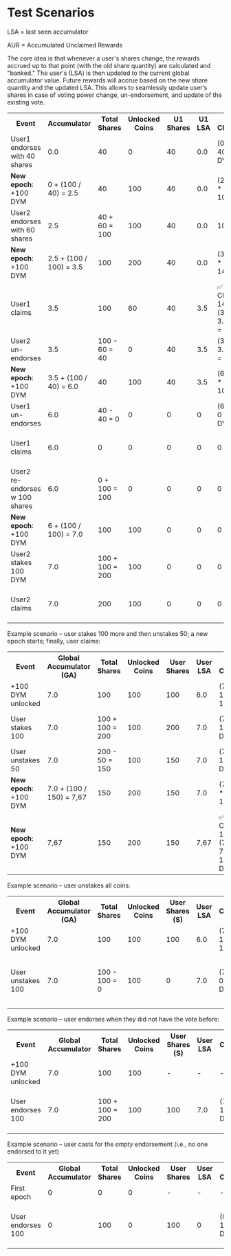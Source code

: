 # Test Scenarios

LSA = last seen accumulator

AUR = Accumulated Unclaimed Rewards

The core idea is that whenever a user's shares change, the rewards accrued up to that point (with the old share
quantity) are calculated and "banked." The user's (LSA) is then updated to the current global accumulator value. Future
rewards will accrue based on the new share quantity and the updated LSA. This allows to seamlessly update user’s shares
in case of voting power change, un-endorsement, and update of the existing vote.

<table>
  <tr>
    <th>Event</th>
    <th>Accumulator</th>
    <th>Total Shares</th>
    <th>Unlocked Coins</th>
    <th>U1 Shares</th>
    <th>U1 LSA</th>
    <th>U1 Claimable</th>
    <th>U1 AUR</th>
    <th>U2 Shares</th>
    <th>U2 LSA</th>
    <th>U2 Claimable</th>
    <th>U2 AUR</th>
  </tr>
  <tr>
    <td>User1 endorses with 40 shares</td>
    <td>0.0</td>
    <td>40</td>
    <td>0</td>
    <td>40</td>
    <td>0.0</td>
    <td>(0 - 0) * 40 = 0 DYM</td>
    <td>0</td>
    <td>-</td>
    <td>-</td>
    <td>-</td>
    <td>-</td>
  </tr>
  <tr>
    <td><b>New epoch</b>: +100 DYM</td>
    <td>0 + (100 / 40) = 2.5</td>
    <td>40</td>
    <td>100</td>
    <td>40</td>
    <td>0.0</td>
    <td>(2.5 - 0) * 40 = 100 DYM</td>
    <td>0</td>
    <td>-</td>
    <td>-</td>
    <td>-</td>
    <td>-</td>
  </tr>
  <tr>
    <td>User2 endorses with 60 shares</td>
    <td>2.5</td>
    <td>40 + 60 = 100</td>
    <td>100</td>
    <td>40</td>
    <td>0.0</td>
    <td>100 DYM</td>
    <td>0</td>
    <td>60</td>
    <td>2.5</td>
    <td>(2.5 - 2.5) * 60 = 0 DYM</td>
    <td>0</td>
  </tr>
  <tr>
    <td><b>New epoch</b>: +100 DYM</td>
    <td>2.5 + (100 / 100) = 3.5</td>
    <td>100</td>
    <td>200</td>
    <td>40</td>
    <td>0.0</td>
    <td>(3.5 - 0) * 40 = 140 DYM</td>
    <td>0</td>
    <td>60</td>
    <td>2.5</td>
    <td>(3.5 - 2.5) * 60 = 60 DYM</td>
    <td>0</td>
  </tr>
  <tr>
    <td>User1 claims</td>
    <td>3.5</td>
    <td>100</td>
    <td>60</td>
    <td>40</td>
    <td>3.5</td>
    <td>✅ Claimed: 140 DYM (3.5 - 3.5) * 40 = 0 DYM</td>
    <td>0</td>
    <td>60</td>
    <td>2.5</td>
    <td>(3.5 - 2.5) * 60 = 60 DYM</td>
    <td>0</td>
  </tr>
  <tr>
    <td>User2 un-endorses</td>
    <td>3.5</td>
    <td>100 - 60 = 40</td>
    <td>0</td>
    <td>40</td>
    <td>3.5</td>
    <td>(3.5 - 3.5) * 40 = 0 DYM</td>
    <td>0</td>
    <td>0</td>
    <td>3.5</td>
    <td>(3.5 - 3.5) * 0 = 0 DYM</td>
    <td>60 DYM</td>
  </tr>
  <tr>
    <td><b>New epoch</b>: +100 DYM</td>
    <td>3.5 + (100 / 40) = 6.0</td>
    <td>40</td>
    <td>100</td>
    <td>40</td>
    <td>3.5</td>
    <td>(6 - 3.5) * 40 = 100 DYM</td>
    <td>0</td>
    <td>0</td>
    <td>0</td>
    <td>0</td>
    <td>60 DYM</td>
  </tr>
  <tr>
    <td>User1 un-endorses</td>
    <td>6.0</td>
    <td>40 - 40 = 0</td>
    <td>0</td>
    <td>0</td>
    <td>0</td>
    <td>(6 - 6) * 0 = 0 DYM</td>
    <td>100 DYM</td>
    <td>0</td>
    <td>0</td>
    <td>0</td>
    <td>60 DYM</td>
  </tr>
  <tr>
    <td>User1 claims</td>
    <td>6.0</td>
    <td>0</td>
    <td>0</td>
    <td>0</td>
    <td>0</td>
    <td>0</td>
    <td>✅ Claimed: 100 DYM 0</td>
    <td>0</td>
    <td>0</td>
    <td>0</td>
    <td>60 DYM</td>
  </tr>
  <tr>
    <td>User2 re-endorses w 100 shares</td>
    <td>6.0</td>
    <td>0 + 100 = 100</td>
    <td>0</td>
    <td>0</td>
    <td>0</td>
    <td>0</td>
    <td>0</td>
    <td>100</td>
    <td>6.0</td>
    <td>(6 - 6) * 100 = 0 DYM</td>
    <td>60 DYM</td>
  </tr>
  <tr>
    <td><b>New epoch</b>: +100 DYM</td>
    <td>6 + (100 / 100) = 7.0</td>
    <td>100</td>
    <td>100</td>
    <td>0</td>
    <td>0</td>
    <td>0</td>
    <td>0</td>
    <td>100</td>
    <td>6.0</td>
    <td>(7 - 6) * 100 = 100 DYM</td>
    <td>60 DYM</td>
  </tr>
  <tr>
    <td>User2 stakes 100 DYM</td>
    <td>7.0</td>
    <td>100 + 100 = 200</td>
    <td>100</td>
    <td>0</td>
    <td>0</td>
    <td>0</td>
    <td>0</td>
    <td>200</td>
    <td>7.0</td>
    <td>(7 - 7) * 200 = 0 DYM</td>
    <td>160 DYM</td>
  </tr>
  <tr>
    <td>User2 claims</td>
    <td>7.0</td>
    <td>200</td>
    <td>100</td>
    <td>0</td>
    <td>0</td>
    <td>0</td>
    <td>0</td>
    <td>200</td>
    <td>7.0</td>
    <td>(7 - 7) * 200 = 0 DYM</td>
    <td>✅ Claimed: 160 DYM 0</td>
  </tr>
</table>

Example scenario – user stakes 100 more and then unstakes 50; a new epoch starts; finally, user claims:

<table>
  <tr>
    <th>Event</th>
    <th>Global Accumulator (GA)</th>
    <th>Total Shares</th>
    <th>Unlocked Coins</th>
    <th>User Shares</th>
    <th>User LSA</th>
    <th>User Claimable</th>
    <th>User AUR</th>
  </tr>
  <tr>
    <td>+100 DYM unlocked</td>
    <td>7.0</td>
    <td>100</td>
    <td>100</td>
    <td>100</td>
    <td>6.0</td>
    <td>(7 - 6) * 100 = 100 DYM</td>
    <td>0</td>
  </tr>
  <tr>
    <td>User stakes 100</td>
    <td>7.0</td>
    <td>100 + 100 = 200</td>
    <td>100</td>
    <td>200</td>
    <td>7.0</td>
    <td>(7 - 7) * 100 = 0 DYM</td>
    <td>(7 - 6) * 100 = 100 DYM</td>
  </tr>
  <tr>
    <td>User unstakes 50</td>
    <td>7.0</td>
    <td>200 - 50 = 150</td>
    <td>100</td>
    <td>150</td>
    <td>7.0</td>
    <td>(7 - 7) * 100 = 0 DYM</td>
    <td>100 DYM</td>
  </tr>
  <tr>
    <td><b>New epoch</b>: +100 DYM</td>
    <td>7.0 + (100 / 150) = 7,67</td>
    <td>150</td>
    <td>200</td>
    <td>150</td>
    <td>7.0</td>
    <td>(7.67 - 7) * 150 = 100 DYM</td>
    <td>100 DYM</td>
  </tr>
  <tr>
    <td><b>New epoch</b>: +100 DYM</td>
    <td>7,67</td>
    <td>150</td>
    <td>200</td>
    <td>150</td>
    <td>7,67</td>
    <td>✅ Claimed: 100 DYM (7.67 - 7,67) * 150 = 0 DYM</td>
    <td>✅ Claimed: 100 DYM 0 DYM</td>
  </tr>
</table>

Example scenario – user unstakes all coins:

<table>
  <tr>
    <th>Event</th>
    <th>Global Accumulator (GA)</th>
    <th>Total Shares</th>
    <th>Unlocked Coins</th>
    <th>User Shares (S)</th>
    <th>User LSA</th>
    <th>User Claimable (C)</th>
    <th>User AUR</th>
  </tr>
  <tr>
    <td>+100 DYM unlocked</td>
    <td>7.0</td>
    <td>100</td>
    <td>100</td>
    <td>100</td>
    <td>6.0</td>
    <td>(7 - 6) * 100 = 100 DYM</td>
    <td>0</td>
  </tr>
  <tr>
    <td>User unstakes 100</td>
    <td>7.0</td>
    <td>100 - 100 = 0</td>
    <td>100</td>
    <td>0</td>
    <td>7.0</td>
    <td>(7 - 7) * 0 = 0 DYM</td>
    <td>(7 - 6) * 100 = 100 DYM</td>
  </tr>
</table>

Example scenario – user endorses when they did not have the vote before:

<table>
  <tr>
    <th>Event</th>
    <th>Global Accumulator</th>
    <th>Total Shares</th>
    <th>Unlocked Coins</th>
    <th>User Shares (S)</th>
    <th>User LSA</th>
    <th>User Claimable (C)</th>
    <th>User AUR</th>
  </tr>
  <tr>
    <td>+100 DYM unlocked</td>
    <td>7.0</td>
    <td>100</td>
    <td>100</td>
    <td>-</td>
    <td>-</td>
    <td>-</td>
    <td>0</td>
  </tr>
  <tr>
    <td>User endorses 100</td>
    <td>7.0</td>
    <td>100 + 100 = 200</td>
    <td>100</td>
    <td>100</td>
    <td>7.0</td>
    <td>(7 - 7) * 100 = 0 DYM</td>
    <td>(7 - 0) * 0 = 0 DYM</td>
  </tr>
</table>

Example scenario – user casts for the *empty* endorsement (i.e., no one endorsed to it yet)

<table>
  <tr>
    <th>Event</th>
    <th>Global Accumulator</th>
    <th>Total Shares</th>
    <th>Unlocked Coins</th>
    <th>User Shares</th>
    <th>User LSA</th>
    <th>User Claimable</th>
    <th>User AUR</th>
  </tr>
  <tr>
    <td>First epoch</td>
    <td>0</td>
    <td>0</td>
    <td>0</td>
    <td>-</td>
    <td>-</td>
    <td>-</td>
    <td>-</td>
  </tr>
  <tr>
    <td>User endorses 100</td>
    <td>0</td>
    <td>100</td>
    <td>0</td>
    <td>100</td>
    <td>0</td>
    <td>(0 - 0) * 100 = 0 DYM</td>
    <td>(0 - 0) * 0 = 0 DYM</td>
  </tr>
</table>
